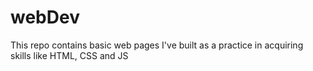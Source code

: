 # webDev
This repo contains basic web pages I've built as a practice in acquiring skills like HTML, CSS and JS
